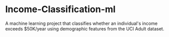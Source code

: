 # Income-Classification-ml
A machine learning project that classifies whether an individual's income exceeds $50K/year using demographic features from the UCI Adult dataset.
